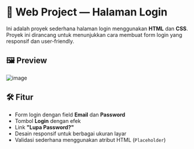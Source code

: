 # 🔐 Web Project — Halaman Login

Ini adalah proyek sederhana halaman login menggunakan **HTML** dan **CSS**. Proyek ini dirancang untuk menunjukkan cara membuat form login yang responsif dan user-friendly.

## 🖼️ Preview
![image](https://github.com/user-attachments/assets/1a913d24-5015-4eec-8c7a-8d936efc4c62)

## 🛠️ Fitur  
- Form login dengan field **Email** dan **Password**  
- Tombol **Login** dengan efek 
- Link **"Lupa Password?"**  
- Desain responsif untuk berbagai ukuran layar  
- Validasi sederhana menggunakan atribut HTML (`Placeholder`)  

